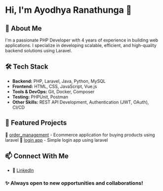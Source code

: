 # Hi, I'm Ayodhya Ranathunga 👋

## 🚀 About Me
I'm a passionate PHP Developer with 4 years of experience in building web applications. I specialize in developing scalable, efficient, and high-quality backend solutions using Laravel.

## 🛠 Tech Stack
- **Backend:** PHP, Laravel, Java, Python, MySQL
- **Frontend:** HTML, CSS, JavaScript, Vue.js
- **Tools & DevOps:** Git, Docker, Composer
- **Testing:** PHPUnit, Postman
- **Other Skills:** REST API Development, Authentication (JWT, OAuth), CI/CD

## 📂 Featured Projects
🔹 [order_management](https://github.com/ayodhya-hub/order_management) - Ecommerce application for buying products using laravel
🔹 [login app](https://github.com/ayodhya-hub/login_app) - Simple login app using laravel  


## 📫 Connect With Me
- 💼 [LinkedIn](https://www.linkedin.com/in/ayodhya-ranathunga-54364a1a5/)


### ✨ Always open to new opportunities and collaborations!
